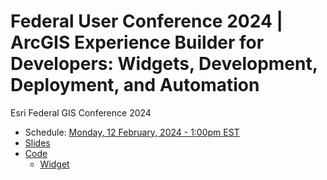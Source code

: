 # Federal User Conference 2024 | ArcGIS Experience Builder for Developers: Widgets, Development, Deployment, and Automation

Esri Federal GIS Conference 2024

- Schedule: [Monday, 12 February, 2024 - 1:00pm EST](https://registration.esri.com/flow/esri/24fedgis/eventportal/page/detailed-agenda/session/1699390201843001KXLb)
- [Slides](TODO)
- [Code](TODO)
  - [Widget](https://github.com/gavinr/experience-builder-for-developers-fed-gis-2023/tree/master/code)